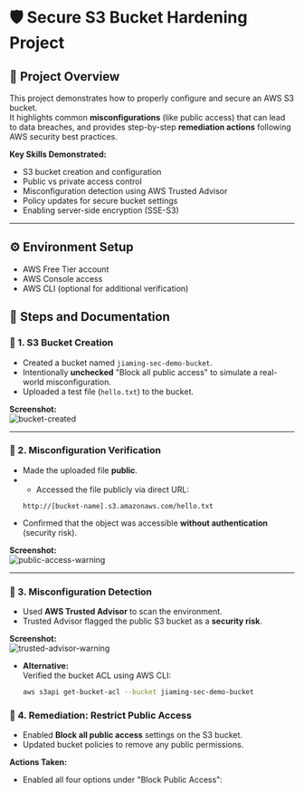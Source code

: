 # 🛡️ Secure S3 Bucket Hardening Project

## 📌 Project Overview
This project demonstrates how to properly configure and secure an AWS S3 bucket.  
It highlights common **misconfigurations** (like public access) that can lead to data breaches, and provides step-by-step **remediation actions** following AWS security best practices.

**Key Skills Demonstrated:**  
- S3 bucket creation and configuration  
- Public vs private access control  
- Misconfiguration detection using AWS Trusted Advisor  
- Policy updates for secure bucket settings  
- Enabling server-side encryption (SSE-S3)

---

## ⚙️ Environment Setup
- AWS Free Tier account
- AWS Console access
- AWS CLI (optional for additional verification)

## 🧪 Steps and Documentation

### 🔹 1. S3 Bucket Creation
- Created a bucket named `jiaming-sec-demo-bucket`.
- Intentionally **unchecked** "Block all public access" to simulate a real-world misconfiguration.
- Uploaded a test file (`hello.txt`) to the bucket.

**Screenshot:**  
![bucket-created](./screenshots/bucket-created.png)

---

### 🔹 2. Misconfiguration Verification
- Made the uploaded file **public**.
- - Accessed the file publicly via direct URL:
  ```plaintext
  http://[bucket-name].s3.amazonaws.com/hello.txt
  ```
- Confirmed that the object was accessible **without authentication** (security risk).

**Screenshot:**  
![public-access-warning](./screenshots/public-access-warning.png)

---

### 🔹 3. Misconfiguration Detection
- Used **AWS Trusted Advisor** to scan the environment.
- Trusted Advisor flagged the public S3 bucket as a **security risk**.
  
**Screenshot:**  
![trusted-advisor-warning](./screenshots/trusted-advisor-warning.png)

- **Alternative:**  
  Verified the bucket ACL using AWS CLI:
  ```bash
  aws s3api get-bucket-acl --bucket jiaming-sec-demo-bucket
  ```

### 🔹 4. Remediation: Restrict Public Access
- Enabled **Block all public access** settings on the S3 bucket.
- Updated bucket policies to remove any public permissions.

**Actions Taken:**
- Enabled all four options under "Block Public Access":
